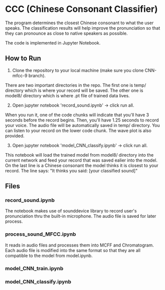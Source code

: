 # CCC (Chinese Consonant Classifier)
The program determines the closest Chinese consonant to what the user speaks. The classification results will help improve the pronunciation so that they can pronounce as close to native speakers as possible. 

The code is implemented in Jupyter Notebook.

## How to Run

1. Clone the repository to your local machine (make sure you clone CNN-mfcc-9 branch).

There are two important directories in the repo. The first one is temp/ directory which is where your record will be saved. The other one is model8/ directory which is where .pt file of trained data lives.

2. Open jupyter notebook 'record_sound.ipynb' -> click run all.

When you run it, one of the code chunks will indicate that you'll have 3 seconds before the record begins. Then, you'll have 1.25 seconds to record your voice. The audio file will be automatically saved in temp/ directory. You can listen to your record on the lower code chunk. The wave plot is also provided.

3. Open jupyter notebook 'model_CNN_classify.ipynb' -> click run all.

This notebook will load the trained model from model8/ directory into the current network and feed your record that was saved ealier into the model. On the last line is a Chinese consonant the model thinks it is closest to your record. The line says: "It thinks you said: \[your classified sound\]"
        

## Files
### record_sound.ipynb
The notebook makes use of sounddevice library to record user's pronunciation thru the built-in microphone. The audio file is saved for later process.

### process_sound_MFCC.ipynb
It reads in audio files and processes them into MCFF and Chromatogram. Each audio file is modified into the same format so that they are all compatible to the model from model.ipynb. 

### model_CNN_train.ipynb

### model_CNN_classify.ipynb

